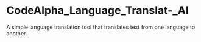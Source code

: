 # CodeAlpha_Language_Translat-_AI
A simple language translation tool that translates text from one language to another.
